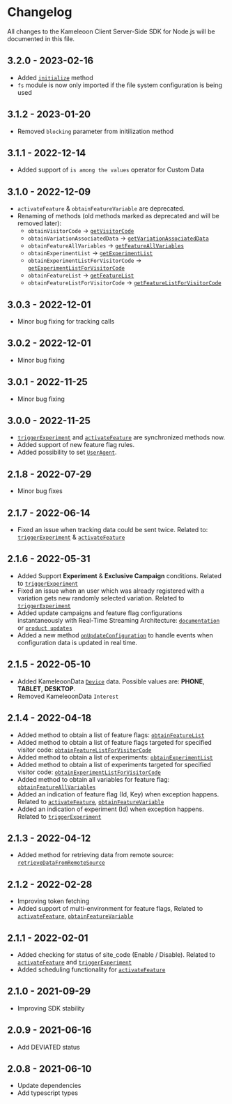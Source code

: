 # Changelog
All changes to the Kameleoon Client Server-Side SDK for Node.js will be documented in this file.

## 3.2.0 - 2023-02-16

- Added [`initialize`](https://developers.kameleoon.com/nodejs-sdk.html#initialize) method
- `fs` module is now only imported if the file system configuration is being used

## 3.1.2 - 2023-01-20
* Removed `blocking` parameter from initilization method

## 3.1.1 - 2022-12-14
* Added support of `is among the values` operator for Custom Data

## 3.1.0 - 2022-12-09
* `activateFeature` & `obtainFeatureVariable` are deprecated.
* Renaming of methods (old methods marked as deprecated and will be removed later):
    - `obtainVisitorCode` -> [`getVisitorCode`](https://developers.kameleoon.com/nodejs-sdk.html#getVisitorCode)
    - `obtainVariationAssociatedData` -> [`getVariationAssociatedData`](https://developers.kameleoon.com/nodejs-sdk.html#obtainVariationAssociatedData)
    - `obtainFeatureAllVariables` -> [`getFeatureAllVariables`](https://developers.kameleoon.com/nodejs-sdk.html#getFeatureAllVariables)
    - `obtainExperimentList` -> [`getExperimentList`](https://developers.kameleoon.com/nodejs-sdk.html#getExperimentList)
    - `obtainExperimentListForVisitorCode` -> [`getExperimentListForVisitorCode`](https://developers.kameleoon.com/nodejs-sdk.html#getExperimentListForVisitorCode)
    - `obtainFeatureList` -> [`getFeatureList`](https://developers.kameleoon.com/nodejs-sdk.html#getFeatureList)
    - `obtainFeatureListForVisitorCode` -> [`getFeatureListForVisitorCode`](https://developers.kameleoon.com/nodejs-sdk.html#getFeatureListForVisitorCode)

## 3.0.3 - 2022-12-01
* Minor bug fixing for tracking calls

## 3.0.2 - 2022-12-01
* Minor bug fixing

## 3.0.1 - 2022-11-25
* Minor bug fixing

## 3.0.0 - 2022-11-25
* [`triggerExperiment`](https://developers.kameleoon.com/nodejs-sdk.html#triggerexperiment) and [`activateFeature`](https://developers.kameleoon.com/nodejs-sdk.html#activatefeature) are synchronized methods now.
* Added support of new feature flag rules.
* Added possibility to set [`UserAgent`](https://developers.kameleoon.com/nodejs-sdk.html#useragent).

## 2.1.8 - 2022-07-29
* Minor bug fixes

## 2.1.7 - 2022-06-14
* Fixed an issue when tracking data could be sent twice. Related to: [`triggerExperiment`](https://developers.kameleoon.com/nodejs-sdk.html#triggerexperiment) & [`activateFeature`](https://developers.kameleoon.com/nodejs-sdk.html#activatefeature)

## 2.1.6 - 2022-05-31
* Added Support **Experiment** & **Exclusive Campaign** conditions. Related to [`triggerExperiment`](https://developers.kameleoon.com/nodejs-sdk.html#triggerexperiment)
* Fixed an issue when an user which was already registered with a variation gets new randomly selected variation. Related to [`triggerExperiment`](https://developers.kameleoon.com/nodejs-sdk.html#triggerexperiment)
* Added update campaigns and feature flag configurations instantaneously with Real-Time Streaming Architecture: [`documentation`](https://developers.kameleoon.com/nodejs-sdk.html#streaming) or [`product updates`](https://www.kameleoon.com/en/blog/real-time-streaming)
* Added a new method [`onUpdateConfiguration`](https://developers.kameleoon.com/nodejs-sdk.html#onUpdateConfiguration) to handle events when configuration data is updated in real time.

## 2.1.5 - 2022-05-10
* Added KameleoonData [`Device`](https://developers.kameleoon.com/nodejs-sdk.html#device) data. Possible values are: **PHONE**, **TABLET**, **DESKTOP**.
* Removed KameleoonData `Interest`

## 2.1.4 - 2022-04-18
* Added method to obtain a list of feature flags: [`obtainFeatureList`](https://developers.kameleoon.com/nodejs-sdk.html#obtainfeaturelist)
* Added method to obtain a list of feature flags targeted for specified visitor code: [`obtainFeatureListForVisitorCode`](https://developers.kameleoon.com/nodejs-sdk.html#obtainfeaturelistforvisitorcode)
* Added method to obtain a list of experiments: [`obtainExperimentList`](https://developers.kameleoon.com/nodejs-sdk.html#obtainexperimentlist)
* Added method to obtain a list of experiments targeted for specified visitor code: [`obtainExperimentListForVisitorCode`](https://developers.kameleoon.com/nodejs-sdk.html#obtainexperimentlistforvisitorcode)
* Added method to obtain all variables for feature flag: [`obtainFeatureAllVariables`](https://developers.kameleoon.com/nodejs-sdk.html#obtainfeatureallvariables)
* Added an indication of feature flag (Id, Key) when exception happens. Related to [`activateFeature`](https://developers.kameleoon.com/nodejs-sdk.html#activatefeature), [`obtainFeatureVariable`](https://developers.kameleoon.com/nodejs-sdk.html#obtainfeaturevariable)
* Added an indication of experiment (Id) when exception happens. Related to [`triggerExperiment`](https://developers.kameleoon.com/nodejs-sdk.html#triggerexperiment)


## 2.1.3 - 2022-04-12
* Added method for retrieving data from remote source: [`retrieveDataFromRemoteSource`](https://developers.kameleoon.com/nodejs-sdk.html#retrievedatafromremotesource)

## 2.1.2 - 2022-02-28
* Improving token fetching
* Added support of multi-environment for feature flags, Related to [`activateFeature`](https://developers.kameleoon.com/nodejs-sdk.html#activatefeature), [`obtainFeatureVariable`](https://developers.kameleoon.com/nodejs-sdk.html#obtainfeaturevariable)


## 2.1.1 - 2022-02-01
* Added checking for status of site_code (Enable / Disable). Related to [`activateFeature`](https://developers.kameleoon.com/nodejs-sdk.html#activatefeature) and [`triggerExperiment`](https://developers.kameleoon.com/nodejs-sdk.html#triggerexperiment)
* Added scheduling functionality for [`activateFeature`](https://developers.kameleoon.com/nodejs-sdk.html#activatefeature)

## 2.1.0 - 2021-09-29
* Improving SDK stability

## 2.0.9 - 2021-06-16
* Add DEVIATED status

## 2.0.8 - 2021-06-10
* Update dependencies
* Add typescript types
